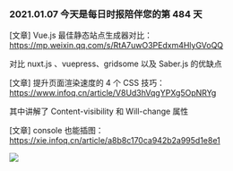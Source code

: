 ### 2021.01.07 今天是每日时报陪伴您的第 484 天

[文章] Vue.js 最佳静态站点生成器对比：<https://mp.weixin.qq.com/s/RtA7uwO3PEdxm4HlyGVoQQ>

对比 nuxt.js 、vuepress、gridsome 以及 Saber.js 的优缺点

[文章] 提升页面渲染速度的 4 个 CSS 技巧：<https://www.infoq.cn/article/V8Ud3hVqgYPXg5OpNRYg>

其中讲解了 Content-visibility 和 Will-change 属性

[文章] console 也能插图：<https://xie.infoq.cn/article/a8b8c170ca942b2a995d1e8e1>

![](https://static001.geekbang.org/infoq/2d/2d4449064b4ca64cc376d3b5565e320d.png)
